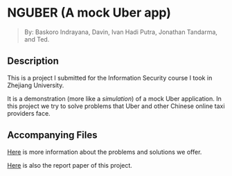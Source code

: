 # NGUBER (A mock Uber app)
> By: Baskoro Indrayana, Davin, Ivan Hadi Putra, Jonathan Tandarma, and Ted.

## Description
This is a project I submitted for the Information Security course I took in Zhejiang University.

It is a demonstration (more like a _simulation_) of a mock Uber application. In this project we try to solve problems that Uber and other Chinese online taxi providers face.

## Accompanying Files
[Here](https://goo.gl/PwdbxC) is more information about the problems and solutions we offer.

[Here](https://goo.gl/GsjHyj) is also the report paper of this project.